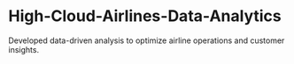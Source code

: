 # High-Cloud-Airlines-Data-Analytics
Developed data-driven analysis to optimize airline operations and customer insights.
